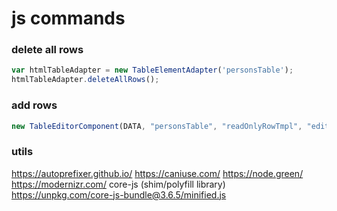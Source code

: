# js commands

### delete all rows
```javascript 1.8
var htmlTableAdapter = new TableElementAdapter('personsTable');
htmlTableAdapter.deleteAllRows();
```

### add rows
```javascript 1.8
new TableEditorComponent(DATA, "personsTable", "readOnlyRowTmpl", "editableRowTmpl").render();
```

### utils 
https://autoprefixer.github.io/
https://caniuse.com/
https://node.green/
https://modernizr.com/
core-js (shim/polyfill library)
https://unpkg.com/core-js-bundle@3.6.5/minified.js
